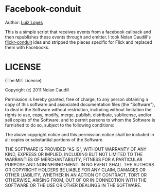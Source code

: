 # Facebook-conduit
Author: [Luiz Lopes](http://wickeddeveloper.com)

This is a simple script that receives events from a facebook callback and then republishes these events through and emitter.
I took Nolan Caudill's [flickr-conduit](https://github.com/mncaudill/flickr-conduit) idea and stripped the pieces specific for Flick and replaced them with Facebooks.

# LICENSE
(The MIT License)

Copyright (c) 2011 Nolan Caudill

Permission is hereby granted, free of charge, to any person obtaining a copy of this software and associated documentation files (the "Software"), to deal in the Software without restriction, including without limitation the rights to use, copy, modify, merge, publish, distribute, sublicense, and/or sell copies of the Software, and to permit persons to whom the Software is furnished to do so, subject to the following conditions:

The above copyright notice and this permission notice shall be included in all copies or substantial portions of the Software.

THE SOFTWARE IS PROVIDED "AS IS", WITHOUT WARRANTY OF ANY KIND, EXPRESS OR IMPLIED, INCLUDING BUT NOT LIMITED TO THE WARRANTIES OF MERCHANTABILITY, FITNESS FOR A PARTICULAR PURPOSE AND NONINFRINGEMENT. IN NO EVENT SHALL THE AUTHORS OR COPYRIGHT HOLDERS BE LIABLE FOR ANY CLAIM, DAMAGES OR OTHER LIABILITY, WHETHER IN AN ACTION OF CONTRACT, TORT OR OTHERWISE, ARISING FROM, OUT OF OR IN CONNECTION WITH THE SOFTWARE OR THE USE OR OTHER DEALINGS IN THE SOFTWARE.

